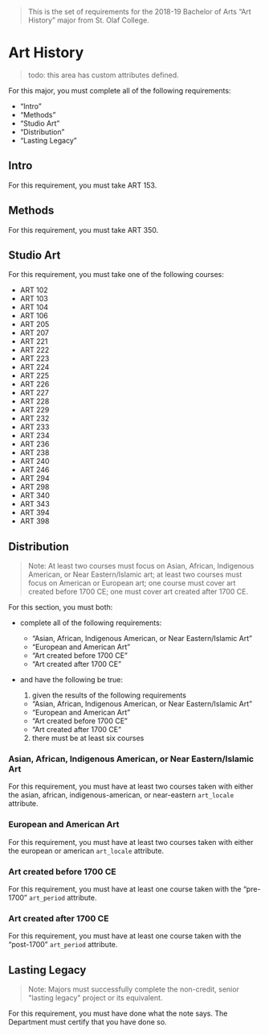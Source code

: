 > This is the set of requirements for the 2018-19 Bachelor of Arts “Art History”
> major from St. Olaf College.

# Art History
> todo: this area has custom attributes defined.

For this major, you must complete all of the following requirements:

- “Intro”
- “Methods”
- “Studio Art”
- “Distribution”
- “Lasting Legacy”

## Intro
For this requirement, you must take ART 153.


## Methods
For this requirement, you must take ART 350.


## Studio Art
For this requirement, you must take one of the following courses:

- ART 102
- ART 103
- ART 104
- ART 106
- ART 205
- ART 207
- ART 221
- ART 222
- ART 223
- ART 224
- ART 225
- ART 226
- ART 227
- ART 228
- ART 229
- ART 232
- ART 233
- ART 234
- ART 236
- ART 238
- ART 240
- ART 246
- ART 294
- ART 298
- ART 340
- ART 343
- ART 394
- ART 398


## Distribution
> Note: At least two courses must focus on Asian, African, Indigenous American,
> or Near Eastern/Islamic art; at least two courses must focus on American or
> European art; one course must cover art created before 1700 CE; one must cover
> art created after 1700 CE.

For this section, you must both:

- complete all of the following requirements:
  
  - “Asian, African, Indigenous American, or Near Eastern/Islamic Art”
  - “European and American Art”
  - “Art created before 1700 CE”
  - “Art created after 1700 CE”

- and have the following be true:
  
  1. given the results of the following requirements
    - “Asian, African, Indigenous American, or Near Eastern/Islamic Art”
    - “European and American Art”
    - “Art created before 1700 CE”
    - “Art created after 1700 CE”
  2. there must be at least six courses
  

### Asian, African, Indigenous American, or Near Eastern/Islamic Art
For this requirement, you must have at least two courses taken with either the asian, african, indigenous-american, or near-eastern `art_locale` attribute.

### European and American Art
For this requirement, you must have at least two courses taken with either the european or american `art_locale` attribute.

### Art created before 1700 CE
For this requirement, you must have at least one course taken with the “pre-1700” `art_period` attribute.

### Art created after 1700 CE
For this requirement, you must have at least one course taken with the “post-1700” `art_period` attribute.


## Lasting Legacy
> Note: Majors must successfully complete the non-credit, senior "lasting
> legacy" project or its equivalent.

For this requirement, you must have done what the note says. The Department must
certify that you have done so.

